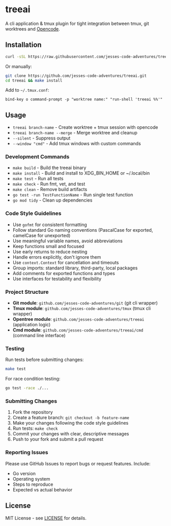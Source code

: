 # treeai

A cli application & tmux plugin for tight integration between tmux, git worktrees and [Opencode](https://github.com/sst/OpenCode).

## Installation

```bash
curl -sSL https://raw.githubusercontent.com/jesses-code-adventures/treeai/main/install.sh | bash
```

Or manually:
```bash
git clone https://github.com/jesses-code-adventures/treeai.git
cd treeai && make install
```

Add to `~/.tmux.conf`:
```tmux
bind-key o command-prompt -p "worktree name:" "run-shell 'treeai %%'"
```

## Usage

- `treeai branch-name` - Create worktree + tmux session with opencode
- `treeai branch-name --merge` - Merge worktree and cleanup
- `--silent` - Suppress output
- `--window "cmd"` - Add tmux windows with custom commands

### Development Commands

- `make build` - Build the treeai binary
- `make install` - Build and install to XDG_BIN_HOME or ~/.local/bin
- `make test` - Run all tests
- `make check` - Run fmt, vet, and test
- `make clean` - Remove build artifacts
- `go test -run TestFunctionName` - Run single test function
- `go mod tidy` - Clean up dependencies

### Code Style Guidelines

- Use `gofmt` for consistent formatting
- Follow standard Go naming conventions (PascalCase for exported, camelCase for unexported)
- Use meaningful variable names, avoid abbreviations
- Keep functions small and focused
- Use early returns to reduce nesting
- Handle errors explicitly, don't ignore them
- Use `context.Context` for cancellation and timeouts
- Group imports: standard library, third-party, local packages
- Add comments for exported functions and types
- Use interfaces for testability and flexibility

### Project Structure

- **Git module**: `github.com/jesses-code-adventures/git` (git cli wrapper)
- **Tmux module**: `github.com/jesses-code-adventures/tmux` (tmux cli wrapper)
- **Opentree module**: `github.com/jesses-code-adventures/treeai` (application logic)
- **Cmd module**: `github.com/jesses-code-adventures/treeai/cmd` (command line interface)

### Testing

Run tests before submitting changes:

```bash
make test
```

For race condition testing:
```bash
go test -race ./...
```

### Submitting Changes

1. Fork the repository
2. Create a feature branch: `git checkout -b feature-name`
3. Make your changes following the code style guidelines
4. Run tests: `make check`
5. Commit your changes with clear, descriptive messages
6. Push to your fork and submit a pull request

### Reporting Issues

Please use GitHub Issues to report bugs or request features. Include:
- Go version
- Operating system
- Steps to reproduce
- Expected vs actual behavior

## License

MIT License - see [LICENSE](LICENSE) for details.
